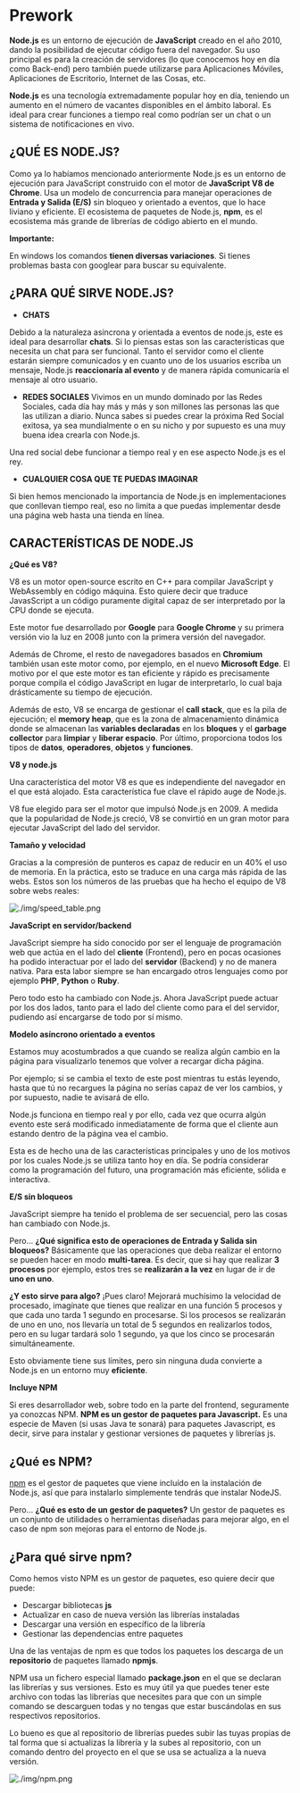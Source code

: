 # Prework

**Node.js** es un entorno de ejecución de **JavaScript** creado en el año 2010, dando la posibilidad de ejecutar código fuera del navegador. Su uso principal es para la creación de servidores (lo que conocemos hoy en día como Back-end) pero también puede utilizarse para Aplicaciones Móviles, Aplicaciones de Escritorio, Internet de las Cosas, etc.

**Node.js** es una tecnología extremadamente popular hoy en día, teniendo un aumento en el número de vacantes disponibles en el ámbito laboral. Es ideal para crear funciones a tiempo real como podrían ser un chat o un sistema de notificaciones en vivo.

## **¿QUÉ ES NODE.JS?**

Como ya lo habíamos mencionado anteriormente Node.js es un entorno de ejecución para JavaScript construido con el motor de **JavaScript V8 de Chrome**. Usa un modelo de concurrencia para manejar operaciones de **Entrada y Salida (E/S)** sin bloqueo y orientado a eventos, que lo hace liviano y eficiente. El ecosistema de paquetes de Node.js, **npm**, es el ecosistema más grande de librerías de código abierto en el mundo.

**Importante:**

En windows los comandos **tienen diversas variaciones**. Si tienes problemas basta con googlear para buscar su equivalente.


## **¿PARA QUÉ SIRVE NODE.JS?**

  * **CHATS**

  Debido a la naturaleza asíncrona y orientada a eventos de node.js, este es ideal para desarrollar **chats**. Si lo piensas estas son las características que necesita un chat para ser funcional.
  Tanto el servidor como el cliente estarán siempre comunicados y en cuanto uno de los usuarios escriba un mensaje, Node.js **reaccionaría al evento** y de manera rápida comunicaría el mensaje al otro usuario.

  * **REDES SOCIALES**
  Vivimos en un mundo dominado por las Redes Sociales, cada día hay más y más y son millones las personas las que las utilizan a diario. Nunca sabes si puedes crear la próxima Red Social exitosa, ya sea mundialmente o en su nicho y por supuesto es una muy buena idea crearla con Node.js.

  Una red social debe funcionar a tiempo real y en ese aspecto Node.js es el rey.

  * **CUALQUIER COSA QUE TE PUEDAS IMAGINAR**

  Si bien hemos mencionado la importancia de Node.js en implementaciones que conllevan tiempo real, eso no limita a que puedas implementar desde una página web hasta una tienda en línea.


## CARACTERÍSTICAS DE NODE.JS

  **¿Qué es V8?**

  V8 es un motor open-source escrito en C++ para compilar JavaScript y WebAssembly en código máquina. Esto quiere decir que traduce JavasScript a un código puramente digital capaz de ser interpretado por la CPU donde se ejecuta.

  Este motor fue desarrollado por **Google** para **Google Chrome** y su primera versión vio la luz en 2008 junto con la primera versión del navegador.

  Además de Chrome, el resto de navegadores basados en **Chromium** también usan este motor como, por ejemplo, en el nuevo **Microsoft Edge**. El motivo por el que este motor es tan eficiente y rápido es precisamente porque compila el código JavaScript en lugar de interpretarlo, lo cual baja drásticamente su tiempo de ejecución.

  Además de esto, V8 se encarga de gestionar el **call stack**, que es la pila de ejecución; el **memory heap**, que es la zona de almacenamiento dinámica donde se almacenan las **variables declaradas** en los **bloques** y el **garbage collector** para **limpiar** y **liberar espacio**. Por último, proporciona todos los tipos de **datos**, **operadores**, **objetos** y **funciones**.

  **V8 y node.js**

  Una característica del motor V8 es que es independiente del navegador en el que está alojado. Esta característica fue clave el rápido auge de Node.js.

  V8 fue elegido para ser el motor que impulsó Node.js en 2009. A medida que la popularidad de Node.js creció, V8 se convirtió en un gran motor para ejecutar JavaScript del lado del servidor.

  **Tamaño y velocidad**

  Gracias a la compresión de punteros es capaz de reducir en un 40% el uso de memoria. En la práctica, esto se traduce en una carga más rápida de las webs. Estos son los números de las pruebas que ha hecho el equipo de V8 sobre webs reales:

  ![./img/speed_table.png](./img/speed_table.png)

  **JavaScript en servidor/backend**

  JavaScript siempre ha sido conocido por ser el lenguaje de programación web que actúa en el lado del **cliente** (Frontend), pero en pocas ocasiones ha podido interactuar por el lado del **servidor** (Backend) y no de manera nativa. Para esta labor siempre se han encargado otros lenguajes como por ejemplo **PHP**, **Python** o **Ruby**.

  Pero todo esto ha cambiado con Node.js. Ahora JavaScript puede actuar por los dos lados, tanto para el lado del cliente como para el del servidor, pudiendo así encargarse de todo por sí mismo.

  **Modelo asíncrono orientado a eventos**

  Estamos muy acostumbrados a que cuando se realiza algún cambio en la página para visualizarlo tenemos que volver a recargar dicha página.

  Por ejemplo; si se cambia el texto de este post mientras tu estás leyendo, hasta que tú no recargues la página no serías capaz de ver los cambios, y por supuesto, nadie te avisará de ello.

  Node.js funciona en tiempo real y por ello, cada vez que ocurra algún evento este será modificado inmediatamente de forma que el cliente aun estando dentro de la página vea el cambio.

  Esta es de hecho una de las características principales y uno de los motivos por los cuales Node.js se utiliza tanto hoy en día. Se podría considerar como la programación del futuro, una programación más eficiente, sólida e interactiva.

  **E/S sin bloqueos**

  JavaScript siempre ha tenido el problema de ser secuencial, pero las cosas han cambiado con Node.js.

  Pero… **¿Qué significa esto de operaciones de Entrada y Salida sin bloqueos?** Básicamente que las operaciones que deba realizar el entorno se pueden hacer en modo **multi-tarea**. Es decir, que si hay que realizar **3 procesos** por ejemplo, estos tres se **realizarán a la vez** en lugar de ir de **uno en uno**.

  **¿Y esto sirve para algo?** ¡Pues claro! Mejorará muchísimo la velocidad de procesado, imagínate que tienes que realizar en una función 5 procesos y que cada uno tarda 1 segundo en procesarse. Si los procesos se realizarán de uno en uno, nos llevaría un total de 5 segundos en realizarlos todos, pero en su lugar tardará solo 1 segundo, ya que los cinco se procesarán simultáneamente.

  Esto obviamente tiene sus límites, pero sin ninguna duda convierte a Node.js en un entorno muy **eficiente**.

  **Incluye NPM**

  Si eres desarrollador web, sobre todo en la parte del frontend, seguramente ya conozcas NPM. **NPM es un gestor de paquetes para Javascript.** Es una especie de Maven (si usas Java te sonará) para paquetes Javascript, es decir, sirve para instalar y gestionar versiones de paquetes y librerías js.

## ¿Qué es NPM?

  [npm](https://www.npmjs.com) es el gestor de paquetes que viene incluído en la instalación de Node.js, así que para instalarlo simplemente tendrás que instalar NodeJS.

  Pero… **¿Qué es esto de un gestor de paquetes?** Un gestor de paquetes es un conjunto de utilidades o herramientas diseñadas para mejorar algo, en el caso de npm son mejoras para el entorno de Node.js.
    
## ¿Para qué sirve npm?
  Como hemos visto NPM es un gestor de paquetes, eso quiere decir que puede:

  * Descargar bibliotecas **js**
  * Actualizar en caso de nueva versión las librerías instaladas
  * Descargar una versión en específico de la librería
  * Gestionar las dependencias entre paquetes

  Una de las ventajas de npm es que todos los paquetes los descarga de un **repositorio** de paquetes llamado **npmjs**.

  NPM usa un fichero especial llamado **package.json** en el que se declaran las librerías y sus versiones. Esto es muy útil ya que puedes tener este archivo con todas las librerías que necesites para que con un simple comando se descarguen todas y no tengas que estar buscándolas en sus respectivos repositorios.

  Lo bueno es que al repositorio de librerías puedes subir las tuyas propias de tal forma que si actualizas la librería y la subes al repositorio, con un comando dentro del proyecto en el que se usa se actualiza a la nueva versión.

  ![./img/npm.png](./img/npm.png)
